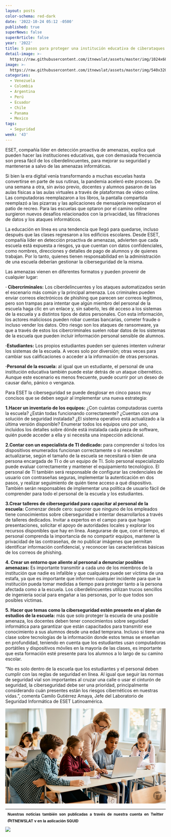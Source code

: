 ```yaml
---
layout: posts
color-schema: red-dark
date: '2022-10-24 05:12 -0500'
published: true
superNews: false
superArticle: false
year: '2022'
title: 5 pasos para proteger una institución educativa de ciberataques
detail-image: >-
  https://raw.githubusercontent.com/itnewslat/assets/master/img/1024x680/ninos-en-el-colegio-g.jpg
image: >-
  https://raw.githubusercontent.com/itnewslat/assets/master/img/540x320/ninos-en-el-colegio-p.jpg
categories:
  - Venezuela
  - Colombia
  - Argentina
  - Perú
  - Ecuador
  - Chile
  - Panama
  - Mexico
tags:
  - Seguridad
week: '43'
---
```

ESET, compañía líder en detección proactiva de amenazas, explica qué pueden hacer las instituciones educativas, que con demasiada frecuencia son presa fácil de los ciberdelincuentes, para mejorar su seguridad y mantenerse a salvo de las amenazas informáticas.

Si bien la era digital venía transformando a muchas escuelas hasta convertirse en parte de sus rutinas, la pandemia aceleró este proceso. De una semana a otra, sin aviso previo, docentes y alumnos pasaron de las aulas físicas a las aulas virtuales a través de plataformas de video online. Las computadoras reemplazaron a los libros, la pantalla compartida reemplazó a las pizarras y las aplicaciones de mensajería reemplazaron el patio de recreo. Para las escuelas que optaron por el camino online surgieron nuevos desafíos relacionados con la privacidad, las filtraciones de datos y los ataques informáticos.

La educación en línea es una tendencia que llegó para quedarse, incluso después que las clases regresaron a los edificios escolares. Desde ESET, compañía líder en detección proactiva de amenazas, advierten que cada escuela está expuesta a riesgos, ya que cuentan con datos confidenciales, como nombres, direcciones y detalles de pago de alumnos y de quienes trabajan. Por lo tanto, quienes tienen responsabilidad en la administración de una escuela deberían gestionar la ciberseguridad de la misma.

Las amenazas vienen en diferentes formatos y pueden provenir de cualquier lugar:

**· Cibercriminales:** Los ciberdelincuentes y los ataques automatizados serán el escenario más común y la principal amenaza. Los criminales pueden enviar correos electrónicos de phishing que parecen ser correos legítimos, pero son trampas para intentar que algún miembro del personal de la escuela haga clic en un enlace y, sin saberlo, les dé acceso a los sistemas de la escuela y a distintos tipos de datos personales. Con esta información, los actores maliciosos pueden robar cuentas bancarias, cometer fraude o incluso vender los datos. Otro riesgo son los ataques de ransomware, ya que a través de estos los cibercriminales suelen robar datos de los sistemas de la escuela que pueden incluir información personal sensible de alumnos.

**·Estudiantes:** Los propios estudiantes pueden ser quienes intenten vulnerar los sistemas de la escuela. A veces solo por diversión; otras veces para cambiar sus calificaciones o acceder a la información de otras personas.

**·Personal de la escuela:** al igual que un estudiante, el personal de una institución educativa también puede estar detrás de un ataque cibernético. Aunque este escenario es menos frecuente, puede ocurrir por un deseo de causar daño, pánico o venganza.

Para ESET la ciberseguridad se puede desglosar en cinco pasos muy concisos que se deben seguir al implementar una nueva estrategia:

**1.Hacer un inventario de los equipos:** ¿Con cuántas computadoras cuenta la escuela? ¿Están todas funcionando correctamente? ¿Cuentan con una solución de seguridad instalada? ¿El sistema operativo está actualizado a la última versión disponible? Enumerar todos los equipos uno por uno, incluidos los detalles sobre dónde está instalada cada pieza de software, quién puede acceder a ella y si necesita una inspección adicional.

**2.Contar con un especialista de TI dedicado:** para comprender si todos los dispositivos enumerados funcionan correctamente o si necesitan actualizarse, según el tamaño de la escuela se necesitará o bien de una persona encargada de TI o de un equipo de TI. Solo personal especializado puede evaluar correctamente y mantener el equipamiento tecnológico. El personal de TI también será responsable de configurar las credenciales de usuario con contraseñas seguras, implementar la autenticación en dos pasos, y realizar seguimiento de quién tiene acceso a qué dispositivo. También serán responsables de implementar una política de usuario fácil de comprender para todo el personal de la escuela y los estudiantes.

**3.Crear talleres de ciberseguridad para capacitar al personal de la escuela:** Comenzar desde cero: suponer que ninguno de los empleados tiene conocimientos sobre ciberseguridad e intentar desarrollarlos a través de talleres dedicados. Invitar a expertos en el campo para que hagan presentaciones, solicitar el apoyo de autoridades locales y explorar los recursos disponibles que hay en línea. Asegurarse de que, con el tiempo, el personal comprenda la importancia de no compartir equipos, mantener la privacidad de las contraseñas, de no publicar imágenes que permitan identificar información confidencial, y reconocer las características básicas de los correos de phishing.

**4. Crear un entorno que aliente al personal a denunciar posibles amenazas:** Es importante transmitir a cada uno de los miembros de la institución que nadie es infalible y que cualquiera puede ser víctima de una estafa, ya que es importante que informen cualquier incidente para que la institución pueda tomar medidas a tiempo para proteger tanto a la persona afectada como a la escuela. Los ciberdelincuentes utilizan trucos sencillos de ingeniería social para engañar a las personas, por lo que todos son posibles víctimas.

**5. Hacer que temas como la ciberseguridad estén presente en el plan de estudios de la escuela:** más que solo proteger la escuela de una posible amenaza, los docentes deben tener conocimientos sobre seguridad informática para garantizar que están capacitados para transmitir ese conocimiento a sus alumnos desde una edad temprana. Incluso si tiene una clase sobre tecnologías de la información donde estos temas se enseñan en profundidad, teniendo en cuenta que los estudiantes usan computadoras portátiles y dispositivos móviles en la mayoría de las clases, es importante que esta formación esté presente para los alumnos a lo largo de su camino escolar.

“No es solo dentro de la escuela que los estudiantes y el personal deben cumplir con las reglas de seguridad en línea. Al igual que seguir las normas de seguridad vial son importantes al cruzar una calle o usar el cinturón de seguridad, la ciberseguridad debe ser una prioridad, principalmente considerando cuán presentes están los riesgos cibernéticos en nuestras vidas.”, comenta Camilo Gutiérrez Amaya, Jefe del Laboratorio de Seguridad Informática de ESET Latinoamérica.

![](https://raw.githubusercontent.com/itnewslat/assets/master/img/540x320/ninos-en-el-colegio-p.jpg)

<table style="height: 42px;" width="569">
<tbody>
<tr>
<td style="text-align: justify;"><sub><strong>Nuestras noticias también son publicadas a través de nuestra cuenta en Twitter <a href="https://twitter.com/itnewslat?lang=es">@ITNEWSLAT</a> y en la aplicación <a href="https://squidapp.co/en/">SQUID</a></strong></sub></td>
</tr>
</tbody>
</table>

<img src="https://tracker.metricool.com/c3po.jpg?hash=56f88a41e39ab42c063cc51676587a04"/>